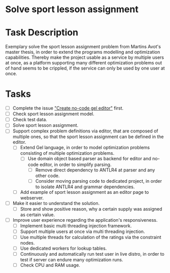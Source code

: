# Solve sport lesson assignment
# Task Description
Exemplary solve the sport lesson assignment problem from Martins Avot's master thesis,
in order to extend the programs modelling and optimization capabilities.
Thereby make the project usable as a service by multiple users at once,
as a platform supporting many different optimization problems out of hand seems to be crippled,
if the service can only be used by one user at once.
# Tasks
* [ ] Complete the issue ["Create no-code gel editor"](./2024-05-31-create-no-code-gel-editor.md) first.
* [ ] Check sport lesson assignment model.
* [ ] Check test data.
* [ ] Solve sport lesson assignment.
* [ ] Support complex problem definitions via editor, that are composed of multiple ones,
  so that the sport lesson assignment can be defined in the editor.
    * [ ] Extend Gel language, in order to model optimization problems consisting of multiple optimization problems.
        * [ ] Use domain object based parser as backend for editor and no-code editor, in order to simplify parsing.
            * [ ] Remove direct dependency to ANTLR4 at parser and any other code.
            * [ ] Consider moving parsing code to dedicated project, in order to isolate ANTLR4 and grammar dependencies.
    * [ ] Add example of sport lesson assignment as an editor page to webserver.
* [ ] Make it easier to understand the solution.
    * [ ] Store and show positive reason, why a certain supply was assigned as certain value.
* [ ] Improve user experience regarding the application's responsiveness.
    * [ ] Implement basic multi threading injection framework.
    * [ ] Support multiple users at once via multi threading injection.
    * [ ] Use multiple threads for calculation of the ratings via the constraint nodes.
    * [ ] Use dedicated workers for lookup tables.
    * [ ] Continuously and automatically run test user in live distro, in order to test if server can endure many optimization runs.
    * [ ] Check CPU and RAM usage.